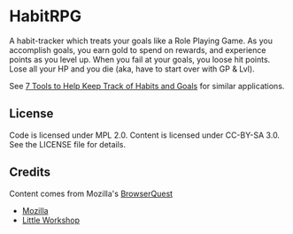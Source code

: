 HabitRPG
============

A habit-tracker which treats your goals like a Role Playing Game.  As you accomplish goals, you earn gold to spend on rewards, and experience points as you level up. When you fail at your goals, you loose hit points. Lose all your HP and you die (aka, have to start over with GP & Lvl).

See [7 Tools to Help Keep Track of Habits and Goals](http://www.lifehack.org/articles/technology/7-tools-to-help-keep-track-of-habits-and-goals.html) for similar applications.


License
-------

Code is licensed under MPL 2.0. Content is licensed under CC-BY-SA 3.0.
See the LICENSE file for details.


Credits
-------
Content comes from Mozilla's [BrowserQuest](http://browserquest.mozilla.org/) 

* [Mozilla](http://mozilla.org)
* [Little Workshop](http://www.littleworkshop.fr)